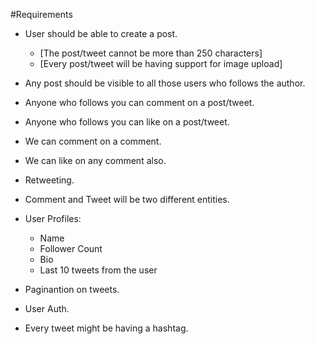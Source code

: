 #Requirements

- User should be able to create a post.
    - [The post/tweet cannot be more than 250 characters]
    - [Every post/tweet will be having support for image upload]

- Any post should be visible to all those users who follows the author.
- Anyone who follows you can comment on a post/tweet.
- Anyone who follows you can like on a  post/tweet.
- We can comment on a comment.
- We can like on any comment also.
- Retweeting.
- Comment and Tweet will be two different entities.

- User Profiles:
    - Name 
    - Follower Count
    - Bio
    - Last 10 tweets from the user

- Paginantion on tweets.
- User Auth.

- Every tweet might be having a hashtag.